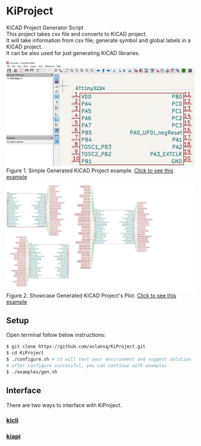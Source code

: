 # KiProject
KiCAD Project Generator Script  
This project takes csv file and converts to KiCAD project.  
It will take information from csv file; generate symbol and global labels in a KiCAD project.  
It can be also used for just generating KiCAD libraries.  
  
![MicrochipProject](./doc/img/schEditMicrochipProject.PNG "MicrochipProject")  
Figure 1. Simple Generated KiCAD Project example. [Click to see this example](./examples/microchip.csv)
  
![ShowcaseProject](./doc/img/showcase.svg "ShowcaseProject")  
Figure 2. Showcase Generated KiCAD Project's Plot. [Click to see this example](./examples/showcase.py)
  
## Setup
Open terminal follow below instructions:  
```bash
$ git clone https://github.com/aslansq/KiProject.git
$ cd KiProject
$ ./configure.sh # it will test your environment and suggest solution
# after configure successful, you can continue with examples
$ ./examples/gen.sh
```
  
## Interface
There are two ways to interface with KiProject.  
  
### [kicli](./doc/kicli.md)

### [kiapi](./doc/kiapi.md)

